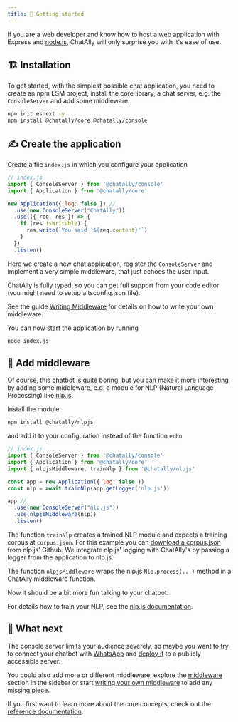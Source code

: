```yaml
---
title: 🚀 Getting started
---
```


If you are a web developer and know how to host a web application with Express and [node.js](https://nodejs.org), ChatAlly will only surprise you with it's ease of use.

## 🏗️ Installation

To get started, with the simplest possible chat application, you need to create an npm ESM project, install the core library, a chat server, e.g. the `ConsoleServer` and add some middleware.

```sh
npm init esnext -y
npm install @chatally/core @chatally/console
```

## ✍ Create the application

Create a file `index.js` in which you configure your application

```js
// index.js
import { ConsoleServer } from '@chatally/console'
import { Application } from '@chatally/core'

new Application({ log: false }) //
  .use(new ConsoleServer("ChatAlly"))
  .use(({ req, res }) => {
    if (res.isWritable) {
      res.write(`You said '${req.content}'`)
    }
  })
  .listen()
```

Here we create a new chat application, register the `ConsoleServer` and implement a very simple middleware, that just echoes the user input.

ChatAlly is fully typed, so you can get full support from your code editor (you might need to setup a tsconfig.json file).

See the guide [Writing Middleware](/guides/middleware) for details on how to write your own middleware.

You can now start the application by running

```sh
node index.js
```

## 🥪 Add middleware

Of course, this chatbot is quite boring, but you can make it more interesting by adding some middleware, e.g. a module for NLP (Natural Language Processing) like [nlp.js](/reference/middleware/nlpjs).

Install the module

```sh
npm install @chatally/nlpjs
```

and add it to your configuration instead of the function `echo`

```js
// index.js
import { ConsoleServer } from '@chatally/console'
import { Application } from '@chatally/core'
import { nlpjsMiddleware, trainNlp } from '@chatally/nlpjs'

const app = new Application({ log: false })
const nlp = await trainNlp(app.getLogger('nlp.js'))

app //
  .use(new ConsoleServer("nlp.js"))
  .use(nlpjsMiddleware(nlp))
  .listen()
```

The function `trainNlp` creates a trained NLP module and expects a training corpus at `corpus.json`. For this example you can [download a corpus.json](https://raw.githubusercontent.com/axa-group/nlp.js/master/examples/04-qna-web/corpus.json) from nlp.js' Github. We integrate nlp.js' logging with ChatAlly's by passing a logger from the application to nlp.js.

The function `nlpjsMiddleware` wraps the nlp.js `Nlp.process(...)` method in a ChatAlly middleware function.

Now it should be a bit more fun talking to your chatbot.

For details how to train your NLP, see the [nlp.js documentation](https://github.com/axa-group/nlp.js).

## 🤖 What next

The console server limits your audience severely, so maybe you want to try to connect your chatbot with [WhatsApp](/reference/servers/whatsapp-cloud) and [deploy it](/guides/deployment) to a publicly accessible server.

You could also add more or different middleware, explore the [middleware](/reference/middleware) section in the sidebar or start [writing your own middleware](/guides/middleware) to add any missing piece.

If you first want to learn more about the core concepts, check out the [reference documentation](/reference/core).
